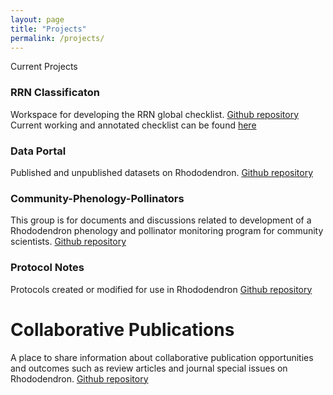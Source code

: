 ```yaml
---
layout: page
title: "Projects"
permalink: /projects/
---
```


Current Projects

### RRN Classificaton

Workspace for developing the RRN global checklist. [Github repository](https://github.com/RhodoResearchNetwork/RRN-Classification)
Current working and annotated checklist can be found [here](/checklist.md)

### Data Portal

Published and unpublished datasets on Rhododendron. [Github repository](https://github.com/RhodoResearchNetwork/Data-Portal)

### Community-Phenology-Pollinators

This group is for documents and discussions related to development of a Rhododendron phenology and pollinator monitoring program for community scientists. [Github repository](https://github.com/RhodoResearchNetwork/Community-Phenology-Pollinators)

### Protocol Notes

Protocols created or modified for use in Rhododendron [Github repository](https://github.com/RhodoResearchNetwork/Protocol-Notes)

# Collaborative Publications

A place to share information about collaborative publication opportunities and outcomes such as review articles and journal special issues on Rhododendron. [Github repository](https://github.com/RhodoResearchNetwork/Collaborative-Publications)
